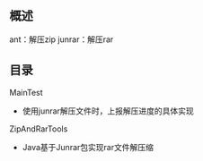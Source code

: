 ## 概述
ant：解压zip
junrar：解压rar

## 目录
MainTest
- 使用junrar解压文件时，上报解压进度的具体实现

ZipAndRarTools
- Java基于Junrar包实现rar文件解压缩